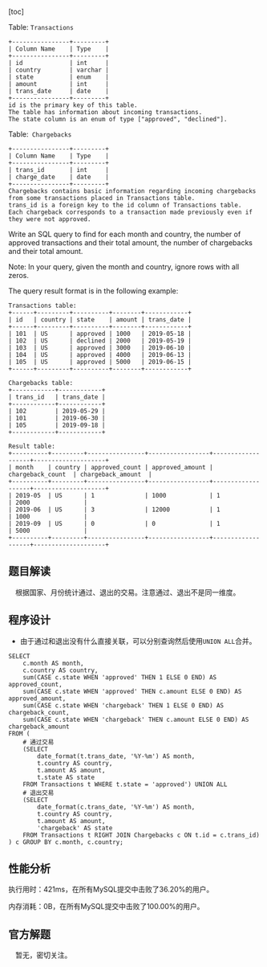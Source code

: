 [toc]

Table: `Transactions`

```
+----------------+---------+
| Column Name    | Type    |
+----------------+---------+
| id             | int     |
| country        | varchar |
| state          | enum    |
| amount         | int     |
| trans_date     | date    |
+----------------+---------+
id is the primary key of this table.
The table has information about incoming transactions.
The state column is an enum of type ["approved", "declined"].
```

Table:` Chargebacks`

```
+----------------+---------+
| Column Name    | Type    |
+----------------+---------+
| trans_id       | int     |
| charge_date    | date    |
+----------------+---------+
Chargebacks contains basic information regarding incoming chargebacks from some transactions placed in Transactions table.
trans_id is a foreign key to the id column of Transactions table.
Each chargeback corresponds to a transaction made previously even if they were not approved.
```



Write an SQL query to find for each month and country, the number of approved transactions and their total amount, the number of chargebacks and their total amount.

Note: In your query, given the month and country, ignore rows with all zeros.

The query result format is in the following example:

```
Transactions table:
+------+---------+----------+--------+------------+
| id   | country | state    | amount | trans_date |
+------+---------+----------+--------+------------+
| 101  | US      | approved | 1000   | 2019-05-18 |
| 102  | US      | declined | 2000   | 2019-05-19 |
| 103  | US      | approved | 3000   | 2019-06-10 |
| 104  | US      | approved | 4000   | 2019-06-13 |
| 105  | US      | approved | 5000   | 2019-06-15 |
+------+---------+----------+--------+------------+

Chargebacks table:
+------------+------------+
| trans_id   | trans_date |
+------------+------------+
| 102        | 2019-05-29 |
| 101        | 2019-06-30 |
| 105        | 2019-09-18 |
+------------+------------+

Result table:
+----------+---------+----------------+-----------------+-------------------+--------------------+
| month    | country | approved_count | approved_amount | chargeback_count  | chargeback_amount  |
+----------+---------+----------------+-----------------+-------------------+--------------------+
| 2019-05  | US      | 1              | 1000            | 1                 | 2000               |
| 2019-06  | US      | 3              | 12000           | 1                 | 1000               |
| 2019-09  | US      | 0              | 0               | 1                 | 5000               |
+----------+---------+----------------+-----------------+-------------------+--------------------+
```



## 题目解读

&emsp;根据国家、月份统计通过、退出的交易。注意通过、退出不是同一维度。

## 程序设计

* 由于通过和退出没有什么直接关联，可以分别查询然后使用`UNION ALL`合并。

```mysql
SELECT 
    c.month AS month,
    c.country AS country,
    sum(CASE c.state WHEN 'approved' THEN 1 ELSE 0 END) AS approved_count,
    sum(CASE c.state WHEN 'approved' THEN c.amount ELSE 0 END) AS approved_amount,
    sum(CASE c.state WHEN 'chargeback' THEN 1 ELSE 0 END) AS chargeback_count,
    sum(CASE c.state WHEN 'chargeback' THEN c.amount ELSE 0 END) AS chargeback_amount
FROM (
    # 通过交易
    (SELECT
        date_format(t.trans_date, '%Y-%m') AS month, 
        t.country AS country,
        t.amount AS amount,
        t.state AS state
    FROM Transactions t WHERE t.state = 'approved') UNION ALL 
    # 退出交易
    (SELECT 
        date_format(c.trans_date, '%Y-%m') AS month, 
        t.country AS country,
        t.amount AS amount,
        'chargeback' AS state
    FROM Transactions t RIGHT JOIN Chargebacks c ON t.id = c.trans_id)
) c GROUP BY c.month, c.country;
```

## 性能分析

执行用时：421ms，在所有MySQL提交中击败了36.20%的用户。

内存消耗：0B，在所有MySQL提交中击败了100.00%的用户。

## 官方解题

&emsp;暂无，密切关注。